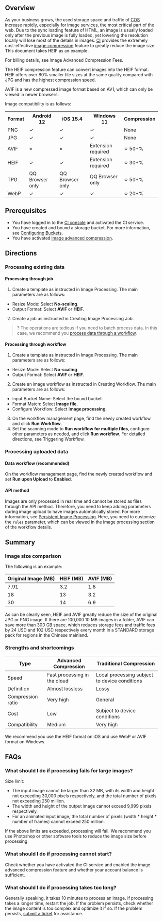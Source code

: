 ## Overview

As your business grows, the used storage space and traffic of [COS](https://intl.cloud.tencent.com/document/product/436) increase rapidly, especially for image services, the most critical part of the web. Due to the sync loading feature of HTML, an image is usually loaded only after the previous image is fully loaded, yet lowering the resolution locally will lose most of the details in images. [CI](https://intl.cloud.tencent.com/document/product/1045) provides the extremely cost-effective [image compression](https://intl.cloud.tencent.com/document/product/1045/40107) feature to greatly reduce the image size. This document takes HEIF as an example.

For billing details, see Image Advanced Compression Fees.

 The HEIF compression feature can convert images into the HEIF format. HEIF offers over 80% smaller file sizes at the same quality compared with JPG and has the highest compression speed.

AVIF is a new compressed image format based on AV1, which can only be viewed in newer browsers.

Image compatibility is as follows:
<table>
<tr><th>Format</th><th>Android 12</th><th>iOS 15.4</th><th>Windows 11</th><th>Compression</th></tr>
<tr><td>PNG</td><td>&#10003;</td><td>&#10003;</td><td>&#10003;</td><td>None</td></tr>
<tr><td>JPG</td><td>&#10003;</td><td>&#10003;</td><td>&#10003;</td><td>None</td></tr>
<tr><td>AVIF</td><td>×</td><td>×</td><td>Extension required</td><td>↓ 50+%</td></tr>
<tr><td>HEIF</td><td>&#10003;</td><td>&#10003;</td><td>Extension required</td><td>↓ 30+%</td></tr>
<tr><td>TPG</td><td>QQ Browser only</td><td>QQ Browser only</td><td>QQ Browser only</td><td>↓ 50+%</td></tr>
<tr><td>WebP</td><td>&#10003;</td><td>&#10003;</td><td>&#10003;</td><td>↓ 20+%</td></tr>
</table>

## Prerequisites

- You have logged in to the [CI console](https://console.cloud.tencent.com/ci) and activated the CI service.
- You have created and bound a storage bucket. For more information, see [Configuring Buckets](https://intl.cloud.tencent.com/document/product/1045/33440).
- You have activated [image advanced compression](https://intl.cloud.tencent.com/document/product/1045/40106).

## Directions
### Processing existing data

#### Processing through job

1. Create a template as instructed in Image Processing.
The main parameters are as follows:
 - Resize Mode: Select **No-scaling**.
 - Output Format: Select **AVIF** or **HEIF**.
2. Create a job as instructed in Creating Image Processing Job.

>? The operations are tedious if you need to batch process data. In this case, we recommend you [process data through a workflow](#ProcessWorkflow).
>

<span id="ProcessWorkflow"></span>
#### Processing through workflow

1. Create a template as instructed in Image Processing.
The main parameters are as follows:
 - Resize Mode: Select **No-scaling**.
 - Output Format: Select **AVIF** or **HEIF**.
2. Create an image workflow as instructed in Creating Workflow.
The main parameters are as follows:
 - Input Bucket Name: Select the bound bucket.
 - Format Match: Select **Image file**.
 - Configure Workflow: Select **Image processing**.
3. On the workflow management page, find the newly created workflow and click **Run Workflow**.
4. Set the scanning mode to **Run workflow for multiple files**, configure other parameters as needed, and click **Run workflow**. For detailed directions, see Triggering Workflow.



### Processing uploaded data

#### Data workflow (recommended)

On the workflow management page, find the newly created workflow and set **Run upon Upload** to **Enabled**.


#### API method

Images are only processed in real time and cannot be stored as files through the API method. Therefore, you need to keep adding parameters during image upload to have images automatically stored. For more information, see [Persistent Image Processing](https://intl.cloud.tencent.com/document/product/1045/33695).
Here, you need to customize the `rules` parameter, which can be viewed in the image processing section of the workflow details.


## Summary

### Image size comparison

The following is an example:

| Original Image (MB) | HEIF (MB)  | AVIF (MB)  |
|---------|---------|---------|
| 7.91 | 3.2 | 1.8 |
| 18 | 13 | 3.2 |
| 30 | 14 | 6.9 |

As can be clearly seen, HEIF and AVIF greatly reduce the size of the original JPG or PNG image. If there are 100,000 10 MB images in a folder, AVIF can save more than 300 GB space, which reduces storage fees and traffic fees by 24 USD and 102 USD respectively every month in a STANDARD storage pack for regions in the Chinese mainland.


### Strengths and shortcomings


| Type | Advanced Compression | Traditional Compression |
|---------|---------|---------|
| Speed | Fast processing in the cloud | Local processing subject to device conditions |
| Definition | Almost lossless | Lossy |
| Compression ratio | Very high | General |
| Cost | Low | Subject to device conditions |
| Compatibility | Medium | Very high |

We recommend you use the HEIF format on iOS and use WebP or AVIF format on Windows.

## FAQs

### What should I do if processing fails for large images?

Size limit:
- The input image cannot be larger than 32 MB, with its width and height not exceeding 30,000 pixels respectively, and the total number of pixels not exceeding 250 million.
- The width and height of the output image cannot exceed 9,999 pixels respectively.
- For an animated input image, the total number of pixels (width * height * number of frames) cannot exceed 250 million.

If the above limits are exceeded, processing will fail. We recommend you use Photoshop or other software tools to reduce the image size before processing.

### What should I do if processing cannot start?

Check whether you have activated the CI service and enabled the image advanced compression feature and whether your account balance is sufficient.


### What should I do if processing takes too long?

Generally speaking, it takes 10 minutes to process an image. If processing takes a longer time, restart the job. If the problem persists, check whether the image content is too complex and optimize it if so.
If the problem persists, [submit a ticket](https://console.cloud.tencent.com/workorder/category) for assistance.



